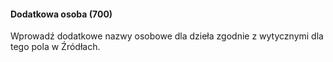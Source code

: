#### Dodatkowa osoba **(700)**

Wprowadź dodatkowe nazwy osobowe dla dzieła zgodnie z wytycznymi dla tego pola w Źródłach.
